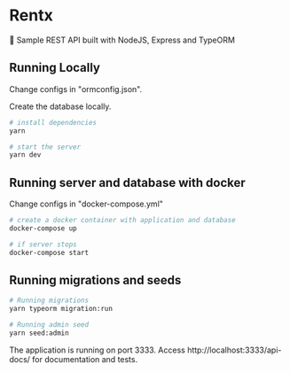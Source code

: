 # Rentx
🚗 Sample REST API built with NodeJS, Express and TypeORM

## Running Locally
Change configs in "ormconfig.json". 

Create the database locally.

```sh
# install dependencies
yarn

# start the server
yarn dev
```
## Running server and database with docker
Change configs in "docker-compose.yml"

```sh
# create a docker container with application and database
docker-compose up

# if server stops
docker-compose start
```

## Running migrations and seeds
```sh
# Running migrations
yarn typeorm migration:run

# Running admin seed
yarn seed:admin
```

The application is running on port 3333.
Access http://localhost:3333/api-docs/ for documentation and tests.
